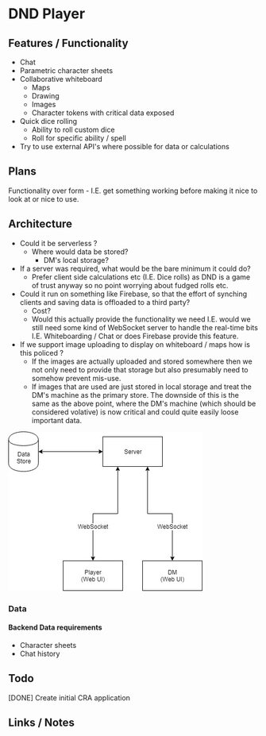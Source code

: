 # DND Player

## Features / Functionality

- Chat
- Parametric character sheets
- Collaborative whiteboard
  - Maps
  - Drawing
  - Images
  - Character tokens with critical data exposed
- Quick dice rolling
  - Ability to roll custom dice
  - Roll for specific ability / spell
- Try to use external API's where possible for data or calculations

## Plans

Functionality over form - I.E. get something working before making it nice to look at or nice to use.

## Architecture

- Could it be serverless ?
  - Where would data be stored?
    - DM's local storage?
- If a server was required, what would be the bare minimum it could do?
  - Prefer client side calculations etc (I.E. Dice rolls) as DND is a game of trust anyway so no point worrying about fudged rolls etc.
- Could it run on something like Firebase, so that the effort of synching clients and saving data is offloaded to a third party?
  - Cost?
  - Would this actually provide the functionality we need I.E. would we still need some kind of WebSocket server to handle the real-time bits I.E. Whiteboarding / Chat or does Firebase provide this feature.
- If we support image uploading to display on whiteboard / maps how is this policed ?
  - If the images are actually uploaded and stored somewhere then we not only need to provide that storage but also presumably need to somehow prevent mis-use.
  - If images that are used are just stored in local storage and treat the DM's machine as the primary store. The downside of this is the same as the above point, where the DM's machine (which should be considered volative) is now critical and could quite easily loose important data.

![Architecture Plan](docs/diagrams/DNDPlayerArchitecturePlan.jpg)

### Data

#### Backend Data requirements

- Character sheets
- Chat history

## Todo

[DONE] Create initial CRA application

## Links / Notes
